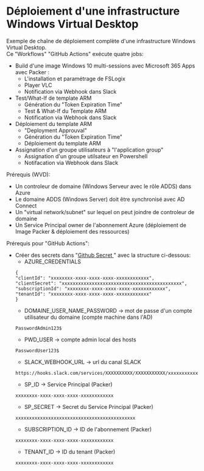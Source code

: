 # Déploiement d'une infrastructure Windows Virtual Desktop<br/>

Exemple de chaîne de déploiement complète d'une infrastructure Windows Virtual Desktop.<br/>
Ce "Workflows" "GitHub Actions" exécute quatre jobs:<br/>
- Build d'une image Windows 10 multi-sessions avec Microsoft 365 Apps  avec Packer :
    - L'installation et paramétrage de FSLogix
    - Player VLC
    - Notification via Webhook dans Slack 
- Test/What-If de template ARM
    - Génération du "Token Expiration Time"
    - Test & What-If du Template ARM
    - Notification via Webhook dans Slack 
- Déploiement du template ARM
    - "Deployment Approuval"
    - Génération du "Token Expiration Time"
    - Déploiement du template ARM
- Assignation d'un groupe utilisateurs à "l'application group"
    - Assignation d'un groupe utilsateur en Powershell
    - Notifacation via Webhook dans Slack

Prérequis (WVD):<br/>
- Un controleur de domaine (Windows Serveur avec le rôle ADDS) dans Azure<br/>
- Le domaine ADDS (Windows Server) doit être synchronisé avec AD Connect<br/>
- Un "virtual network/subnet" sur lequel on peut joindre de controleur de domaine<br/>
- Un Service Principal owner de l'abonnement Azure (déploiement de Image Packer & déploiement des ressources)

Prérequis pour "GitHub Actions":<br/>
- Créer des secrets dans "<a href="https://docs.github.com/en/actions/reference/encrypted-secrets#creating-encrypted-secrets-for-a-repository">Github Secret </a>" avec la structure ci-dessous:
    - AZURE_CREDENTIALS
    ```
  {
    "clientId": "xxxxxxxx-xxxx-xxxx-xxxx-xxxxxxxxxxxx",
    "clientSecret": "xxxxxxxxxxxxxxxxxxxxxxxxxxxxxxxxxxxxxxxxxxxx",
    "subscriptionId": "xxxxxxxx-xxxx-xxxx-xxxx-xxxxxxxxxxxx",
    "tenantId": "xxxxxxxx-xxxx-xxxx-xxxx-xxxxxxxxxxxx"
  }
    ```
    - DOMAINE_USER_NAME_PASSWORD -> mot de passe d'un compte utilisateur du domaine (compte machine dans l'AD)
    ```
    PasswordAdmin123$
    ```
    - PWD_USER -> compte admin local des hosts
    ```
    PasswordUser123$
    ```   
    - SLACK_WEBHOOK_URL -> url du canal SLACK
    ```
    https://hooks.slack.com/services/XXXXXXXXXX/XXXXXXXXXXX/xxxxxxxxxxxxxxxxxx
    ```
    - SP_ID -> Service Principal (Packer)
    ```
    xxxxxxxx-xxxx-xxxx-xxxx-xxxxxxxxxxxx
    ```
    - SP_SECRET -> Secret du Service Principal (Packer)
    ```
    xxxxxxxxxxxxxxxxxxxxxxxxxxxxxxxxxxxxxxxxxxxx
    ```
    - SUBSCRIPTION_ID -> ID de l'abonnement (Packer)
    ```
    xxxxxxxx-xxxx-xxxx-xxxx-xxxxxxxxxxxx
    ```
    - TENANT_ID -> ID du tenant (Packer)
    ```
    xxxxxxxx-xxxx-xxxx-xxxx-xxxxxxxxxxxx
    ```
    